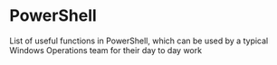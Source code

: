 # PowerShell
List of useful functions in PowerShell, which can be used by a typical Windows Operations team for their day to day work
